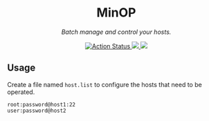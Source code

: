 <div align="center">
  <h1>MinOP</h1>

  <p><i>Batch manage and control your hosts.</i></p>

  <p>
    <a href="https://github.com/cqroot/minop/actions">
      <img src="https://github.com/cqroot/minop/workflows/test/badge.svg" alt="Action Status" />
    </a>
    <a href="https://github.com/cqroot/minop/blob/main/LICENSE">
      <img src="https://img.shields.io/github/license/cqroot/minop" />
    </a>
    <a href="https://github.com/cqroot/minop/issues">
      <img src="https://img.shields.io/github/issues/cqroot/minop" />
    </a>
  </p>
</div>

## Usage

Create a file named `host.list` to configure the hosts that need to be operated.

```
root:password@host1:22
user:password@host2
```
